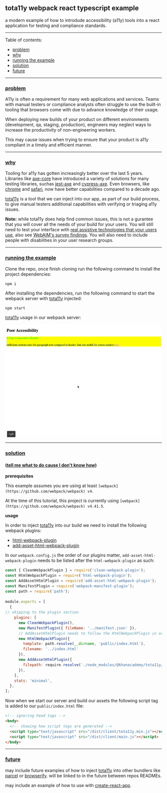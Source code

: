 ## tota11y webpack react typescript example
a modern example of how to introdude accessibility (a11y) tools into a react application for testing and compliance standards.

---

Table of contents:
* [problem](#problem)
* [why](#why)
* [running the example](#running-the-example)
* [solution](#solution)
* [future](#future)

---

### [problem](#problem)
A11y is often a requirement for many web applications and services. Teams with manual testers or compliance analysts often struggle to use the built-in tooling that browsers come with due to advance knowledge of their usage.

When deploying new builds of your product on different environments (development, qa, staging, production), engineers may neglect ways to increase the productivity of non-engineering workers.

This may cause issues when trying to ensure that your product is a11y compliant in a timely and efficient manner.

---

### [why](#why)
Tooling for a11y has gotten increasingly better over the last 5 years. Libraries like [axe-core](https://github.com/dequelabs/axe-core) have introduced a variety of solutions for many testing libraries, suchas [jest-axe](https://github.com/nickcolley/jest-axe) and [cypress-axe](https://github.com/avanslaars/cypress-axe). Even browsers, like [chrome](https://developers.google.com/web/tools/chrome-devtools/accessibility/reference) and [safari](https://developer.apple.com/safari/features/#accessibility), now have better capabilities compared to a decade ago.

[tota11y](https://github.com/Khan/tota11y) is a tool that we can inject into our app, as part of our build process, to give manual testers additional capabilities with verifying or triaging a11y issues.

**Note:** while tota11y does help find common issues, this is not a gurantee that you will cover all the needs of your build for your users. You will still need to test your interface with [real assistive technologies that your users use](https://www.gov.uk/service-manual/technology/testing-with-assistive-technologies#when-to-test), also see [WebAIM's survey findings](https://webaim.org/projects/screenreadersurvey7/#primary). You will also need to include people with disabilities in your user research groups.

---

### [running the example](#running-the-example)
Clone the repo, once finish cloning run the following command to install the project dependencies:
```
npm i
```

After installing the dependencies, run the following command to start the webpack server with [tota11y](https://github.com/Khan/tota11y) injected:
```
npm start
```

[tota11y](https://github.com/Khan/tota11y) usage in our webpack server:

![tota11y-usage-in-our-example-react-app](docs/assets/tota11y-in-action.gif)

---

### [solution](#solution)
#### ([tell me what to do cause I don't know how](https://www.youtube.com/watch?v=kBSdNy7oI4g#t=3m55s))

**prerequisites**

This example assumes you are using at least `[webpack](https://github.com/webpack/webpack) v4`.

At the time of this tutorial, this project is currently using `[webpack](https://github.com/webpack/webpack) v4.41.5`.

**usage**

In order to inject [tota11y](https://github.com/Khan/tota11y) into our build we need to install the following webpack plugins:
* [html-webpack-plugin](https://github.com/jantimon/html-webpack-plugin)
* [add-asset-html-webpack-plugin](https://github.com/SimenB/add-asset-html-webpack-plugin)

In our `webpack.config.js` the order of our plugins matter, `add-asset-html-webpack-plugin` needs to be listed after the `html-webpack-plugin` as such:
```js
const { CleanWebpackPlugin } = require('clean-webpack-plugin');
const HtmlWebpackPlugin = require('html-webpack-plugin');
const AddAssetHtmlPlugin = require('add-asset-html-webpack-plugin');
const ManifestPlugin = require('webpack-manifest-plugin');
const path = require('path');

module.exports = [
  {
// skipping to the plugin section
    plugins: [
      new CleanWebpackPlugin(),
      new ManifestPlugin({ fileName: '../manifest.json' }),
      // AddAssetHtmlPlugin needs to follow the HtmlWebpackPlugin in order to properly inject scripts
      new HtmlWebpackPlugin({
        template: path.resolve(__dirname, 'public/index.html'),
        filename: '../index.html'
      }),
      new AddAssetHtmlPlugin({
        filepath: require.resolve('./node_modules/@khanacademy/tota11y/dist/tota11y.min.js')
      }),
    ],
    stats: 'minimal',
  },
];
```

Now when we start our server and build our assets the following script tag is added to our `public/index.html` file:
```html
<!-- ignoring head tags -->
<body>
  <!-- showing how script tags are generated -->
  <script type="text/javascript" src="/dist/client/tota11y.min.js"></script>
  <script type="text/javascript" src="/dist/client/main.js"></script>
</body>
```

---

### [future](#future)

may include future examples of how to inject [tota11y](https://github.com/Khan/tota11y) into other bundlers like [parcel](https://github.com/parcel-bundler/parcel) or [browserify](https://github.com/browserify/browserify). will be linked to in the future between repos READMEs.

may include an example of how to use with [create-react-app](https://github.com/facebook/create-react-app).

